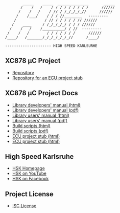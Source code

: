             _____    _____  ______________       _____
           /    /   /    / / / / / / / / /      //////
          /    /   /    / // / /_/_/_/_//      //////
         /    /___/    / / / //________   ---------
        /             / // / / / / / // //////
       /    ____     / /_/_/_/_/ / / / //////
      /    /   /    /__________/ / //  ---------
     /    /   /        / / / / / / /      //////
    /____/   /_______/_/_/_/_/_/_//      /____/
    
    --------------------- HIGH SPEED KARLSURHE

XC878 µC Project
----------------

* [Repository](https://github.com/lonkamikaze/hsk-libs)
* [Repository for an ECU project stub](https://github.com/lonkamikaze/hsk-ecu-stub)

XC878 µC Project Docs
---------------------

* [Library developers' manual (html)](https://lonkamikaze.github.io/hsk-libs/dev/)
* [Library developers' manual (pdf)](https://lonkamikaze.github.io/hsk-libs/dev/hsk-libs-dev.pdf)
* [Library users' manual (html)](https://lonkamikaze.github.io/hsk-libs/user/)
* [Library users' manual (pdf)](https://lonkamikaze.github.io/hsk-libs/user/hsk-libs-user.pdf)
* [Build scripts (html)](https://lonkamikaze.github.io/hsk-libs/scripts/)
* [Build scripts (pdf)](https://lonkamikaze.github.io/hsk-libs/scripts/hsk-libs-scripts.pdf)
* [ECU project stub (html)](https://lonkamikaze.github.io/hsk-ecu-stub/ecu/)
* [ECU project stub (html)](https://lonkamikaze.github.io/hsk-ecu-stub/ecu/hsk-ecu-stub.pdf)

High Speed Karlsruhe
--------------------

* [HSK Homepage](http://www.highspeed-karlsruhe.de)
* [HSK on YouTube](https://www.youtube.com/user/highspeedkarlsruhe)
* [HSK on Facebook](https://www.facebook.com/pages/High-Speed-Karlsruhe/116782045041507)

Project License
---------------

* [ISC License](LICENSE.md)
